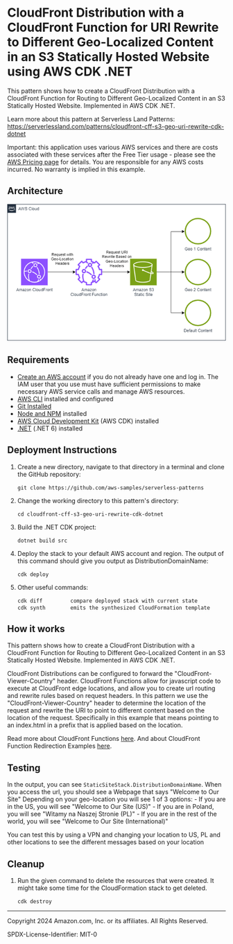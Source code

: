 # CloudFront Distribution with a CloudFront Function for URI Rewrite to Different Geo-Localized Content in an S3 Statically Hosted Website using AWS CDK .NET

This pattern shows how to create a CloudFront Distribution with a CloudFront Function for Routing to Different Geo-Localized Content in an S3 Statically Hosted Website. Implemented in AWS CDK .NET.

Learn more about this pattern at Serverless Land Patterns: https://serverlessland.com/patterns/cloudfront-cff-s3-geo-uri-rewrite-cdk-dotnet

Important: this application uses various AWS services and there are costs associated with these services after the Free Tier usage - please see the [AWS Pricing page](https://aws.amazon.com/pricing/) for details. You are responsible for any AWS costs incurred. No warranty is implied in this example.

## Architecture
<img src="cf-cff-s3-geo-rewrite.png" title="Architecture">

## Requirements

* [Create an AWS account](https://portal.aws.amazon.com/gp/aws/developer/registration/index.html) if you do not already have one and log in. The IAM user that you use must have sufficient permissions to make necessary AWS service calls and manage AWS resources.
* [AWS CLI](https://docs.aws.amazon.com/cli/latest/userguide/install-cliv2.html) installed and configured
* [Git Installed](https://git-scm.com/book/en/v2/Getting-Started-Installing-Git)
* [Node and NPM](https://nodejs.org/en/download/) installed
* [AWS Cloud Development Kit](https://docs.aws.amazon.com/cdk/latest/guide/cli.html) (AWS CDK) installed
* [.NET](https://dotnet.microsoft.com/en-us/download/dotnet/6.0) (.NET 6) installed

## Deployment Instructions

1. Create a new directory, navigate to that directory in a terminal and clone the GitHub repository:
    ``` 
    git clone https://github.com/aws-samples/serverless-patterns
    ```
1. Change the working directory to this pattern's directory:
    ```
    cd cloudfront-cff-s3-geo-uri-rewrite-cdk-dotnet
    ```
1. Build the .NET CDK project:
    ```
    dotnet build src
    ```
1. Deploy the stack to your default AWS account and region. The output of this command should give you output as DistributionDomainName:
    ```
    cdk deploy
    ```
1. Other useful commands:
    ```
    cdk diff         compare deployed stack with current state    
    cdk synth        emits the synthesized CloudFormation template
    ```

## How it works

This pattern shows how to create a CloudFront Distribution with a CloudFront Function for Routing to Different Geo-Localized Content in an S3 Statically Hosted Website. Implemented in AWS CDK .NET.

CloudFront Distributions can be configured to forward the "CloudFront-Viewer-Country" header.  CloudFront Functions allow for javascript code to execute at CloudFront edge locations, and allow you to create url routing and rewrite rules based on request headers.  In this pattern we use the "CloudFront-Viewer-Country" header to determine the location of the request and rewrite the URI to point to different content based on the location of the request.  Specifically in this example that means pointing to an index.html in a prefix that is applied based on the location.

Read more about CloudFront Functions [here](https://docs.aws.amazon.com/AmazonCloudFront/latest/DeveloperGuide/cloudfront-functions.html).
And about CloudFront Function Redirection Examples [here](https://docs.aws.amazon.com/AmazonCloudFront/latest/DeveloperGuide/example-function-redirect-url.html).

## Testing

In the  output, you can see `StaticSiteStack.DistributionDomainName`. When you access the url, you should see a Webpage that says "Welcome to Our Site"  Depending on your geo-location you will see 1 of 3 options:
    - If you are in the US, you will see "Welcome to Our Site (US)"
    - If you are in Poland, you will see "Witamy na Naszej Stronie (PL)"
    - If you are in the rest of the world, you will see "Welcome to Our Site (International)"

You can test this by using a VPN and changing your location to US, PL and other locations to see the different messages based on your location

## Cleanup
 
1. Run the given command to delete the resources that were created. It might take some time for the CloudFormation stack to get deleted.
    ```
    cdk destroy
    ```

----
Copyright 2024 Amazon.com, Inc. or its affiliates. All Rights Reserved.

SPDX-License-Identifier: MIT-0
